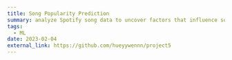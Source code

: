 ```yaml
---
title: Song Popularity Prediction
summary: analyze Spotify song data to uncover factors that influence song popularity on the platform. ![R](https://img.shields.io/badge/R-276DC3?style=for-the-badge&logo=r&logoColor=white)
tags:
  - ML
date: 2023-02-04
external_link: https://github.com/hueyywennn/project5
---
```

